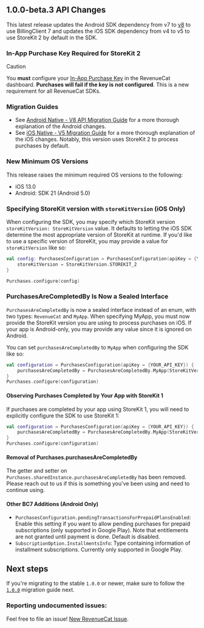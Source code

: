 ## 1.0.0-beta.3 API Changes

This latest release updates the Android SDK dependency from v7 to [v8](https://github.com/RevenueCat/purchases-android/releases/tag/6.0.0) to use BillingClient 7 and updates the iOS SDK dependency from v4 to v5 to use StoreKit 2 by default in the SDK.

### In-App Purchase Key Required for StoreKit 2
> [!CAUTION]
> You **must** configure your [In-App Purchase Key](/service-credentials/itunesconnect-app-specific-shared-secret/in-app-purchase-key-configuration) in the RevenueCat dashboard. **Purchases will fail if the key is not configured**. This is a new requirement for all RevenueCat SDKs.

### Migration Guides

- See [Android Native - V8 API Migration Guide](https://github.com/RevenueCat/purchases-android/blob/main/migrations/v8-MIGRATION.md) for a more thorough explanation of the Android changes.
- See [iOS Native - V5 Migration Guide](https://github.com/RevenueCat/purchases-ios/blob/main/Sources/DocCDocumentation/DocCDocumentation.docc/V5_API_Migration_guide.md) for a more thorough explanation of the iOS changes. Notably, this version uses StoreKit 2 to process purchases by default.

### New Minimum OS Versions

This release raises the minimum required OS versions to the following:

- iOS 13.0
- Android: SDK 21 (Android 5.0)

### Specifying StoreKit version with `storeKitVersion` (iOS Only)

When configuring the SDK, you may specify which StoreKit version `storeKitVersion: StoreKitVersion` value. It defaults to letting the iOS SDK determine the most appropriate version of StoreKit at runtime. If you'd like to use a specific version of StoreKit, you may provide a value for `storeKitVersion` like so:

```kotlin
val config: PurchasesConfiguration = PurchasesConfiguration(apiKey = {YOUR_API_KEY}) {
    storeKitVersion = StoreKitVersion.STOREKIT_2
}

Purchases.configure(config)
```

### PurchasesAreCompletedBy Is Now a Sealed Interface
`PurchasesAreCompletedBy` is now a sealed interface instead of an enum, with two types: `RevenueCat` and `MyApp`. When specifying MyApp, you must now provide the StoreKit version you are using to process purchases on iOS. If your app is Android-only, you may provide any value since it is ignored on Android.

You can set `purchasesAreCompletedBy` to `MyApp` when configuring the SDK like so:

```kotlin
val configuration = PurchasesConfiguration(apiKey = {YOUR_API_KEY}) {
    purchasesAreCompletedBy = PurchasesAreCompletedBy.MyApp(StoreKitVersion.STOREKIT_2)
}
Purchases.configure(configuration)
```

#### Observing Purchases Completed by Your App with StoreKit 1

If purchases are completed by your app using StoreKit 1, you will need to explicitly configure the SDK to use StoreKit 1:

```kotlin
val configuration = PurchasesConfiguration(apiKey = {YOUR_API_KEY}) {
    purchasesAreCompletedBy = PurchasesAreCompletedBy.MyApp(StoreKitVersion.STOREKIT_1)
}
Purchases.configure(configuration)
```

#### Removal of Purchases.purchasesAreCompletedBy
The getter and setter on `Purchases.sharedInstance.purchasesAreCompletedBy` has been removed. Please reach out to us if this is something you've been using and need to continue using.

#### Other BC7 Additions (Android Only)
- `PurchasesConfiguration.pendingTransactionsForPrepaidPlansEnabled`: Enable this setting if you want to allow pending purchases for prepaid subscriptions (only supported in Google Play). Note that entitlements are not granted until payment is done. Default is disabled.
- `SubscriptionOption.InstallmentsInfo`: Type containing information of installment subscriptions. Currently only supported in Google Play.

## Next steps

If you're migrating to the stable `1.0.0` or newer, make sure to follow
the [`1.0.0`](1.0.0-MIGRATION.md) migration guide next.

### Reporting undocumented issues:

Feel free to file an issue! [New RevenueCat Issue](https://github.com/RevenueCat/purchases-kmp/issues/new/choose).
